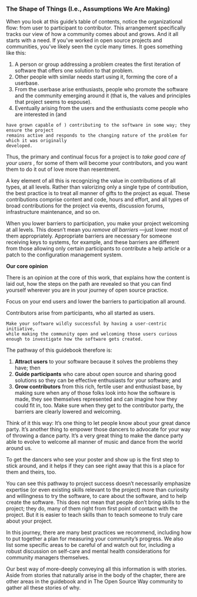 ### The Shape of Things (I.e., Assumptions We Are Making)

When you look at this guide’s table of contents, notice the organizational flow: from user to
participant to contributor. This arrangement specifically tracks our view of how a community
comes about and grows. And it all starts with a need. If you’ve worked in open source projects and
communities, you’ve likely seen the cycle many times. It goes something like this:

1. A person or group addressing a problem creates the first iteration of software that offers one
    solution to that problem.
2. Other people with similar needs start using it, forming the core of a userbase.
3. From the userbase arise enthusiasts, people who promote the software and the community
    emerging around it (that is, the values and principles that project seems to espouse).
4. Eventually arising from the users and the enthusiasts come people who are interested in (and


```
have grown capable of ) contributing to the software in some way; they ensure the project
remains active and responds to the changing nature of the problem for which it was originally
developed.
```
Thus, the primary and continual focus for a project is to _take good care of your users_ , for some of
them will become your contributors, and you want them to do it out of love more than resentment.

A key element of all this is recognizing the value in contributions of all types, at all levels. Rather
than valorizing only a single type of contribution, the best practice is to treat all manner of gifts to
the project as equal. These contributions comprise content and code, hours and effort, and all types
of broad contributions for the project via events, discussion forums, infrastructure maintenance,
and so on.

When you lower barriers to participation, you make your project welcoming at all levels. This
doesn’t mean you _remove all barriers_ —just lower most of them appropriately. Appropriate barriers
are necessary for someone receiving keys to systems, for example, and these barriers are different
from those allowing only certain participants to contribute a help article or a patch to the
configuration management system.

**Our core opinion**

There is an opinion at the core of this work, that explains how the content is laid out, how the steps
on the path are revealed so that you can find yourself wherever you are in your journey of open
source practice.

Focus on your end users and lower the barriers to participation all around.

Contributors arise from participants, who all started as users.

```
Make your software wildly successful by having a user-centric initiative,
while making the community open and welcoming those users curious
enough to investigate how the software gets created.
```
The pathway of this guidebook therefore is:

1. **Attract users** to your software because it solves the problems they have; then
2. **Guide participants** who care about open source and sharing good solutions so they can be
    effective enthusiasts for your software; and
3. **Grow contributors** from this rich, fertile user and enthusiast base, by making sure when any of
    those folks look into how the software is made, they see themselves represented and can
    imagine how they could fit in, too. Make sure when they get to the contributor party, the
    barriers are clearly lowered and welcoming.

Think of it this way: It’s one thing to let people know about your great dance party. It’s another
thing to empower those dancers to advocate for your way of throwing a dance party. It’s a very
great thing to make the dance party able to evolve to welcome all manner of music and dance from
the world around us.


To get the dancers who see your poster and show up is the first step to stick around, and it helps if
they can see right away that this is a place for them and theirs, too.

You can see this pathway to project success doesn’t necessarily emphasize expertise (or even
existing skills relevant to the project) more than curiosity and willingness to try the software, to
care about the software, and to help create the software. This does not mean that people don’t bring
skills to the project; they do, many of them right from first point of contact with the project. But it is
easier to teach skills than to teach someone to truly care about your project.

In this journey, there are many best practices we recommend, including how to put together a plan
for measuring your community’s progress. We also list some specific areas to be careful of and
watch out for, including a robust discussion on self-care and mental health considerations for
community managers themselves.

Our best way of more-deeply conveying all this information is with stories. Aside from stories that
naturally arise in the body of the chapter, there are other areas in the guidebook and in The Open
Source Way community to gather all these stories of why.

